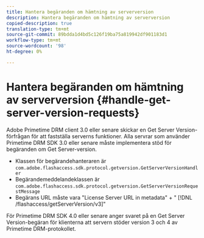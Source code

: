 ```yaml
---
title: Hantera begäranden om hämtning av serverversion
description: Hantera begäranden om hämtning av serverversion
copied-description: true
translation-type: tm+mt
source-git-commit: 89bdda1d4bd5c126f19ba75a819942df901183d1
workflow-type: tm+mt
source-wordcount: '98'
ht-degree: 0%

---
```



# Hantera begäranden om hämtning av serverversion {#handle-get-server-version-requests}

Adobe Primetime DRM client 3.0 eller senare skickar en Get Server Version-förfrågan för att fastställa serverns funktioner. Alla servrar som använder Primetime DRM SDK 3.0 eller senare måste implementera stöd för begäranden om Get Server-version.

* Klassen för begärandehanteraren är `com.adobe.flashaccess.sdk.protocol.getversion.GetServerVersionHandler`
* Begärandemeddelandeklassen är `com.adobe.flashaccess.sdk.protocol.getversion.GetServerVersionRequestMessage`
* Begärans URL måste vara &quot;License Server URL in metadata&quot; + &quot; [!DNL /flashaccess/getServerVersion/v3]&quot;

För Primetime DRM SDK 4.0 eller senare anger svaret på en Get Server Version-begäran för klienterna att servern stöder version 3 och 4 av Primetime DRM-protokollet.
